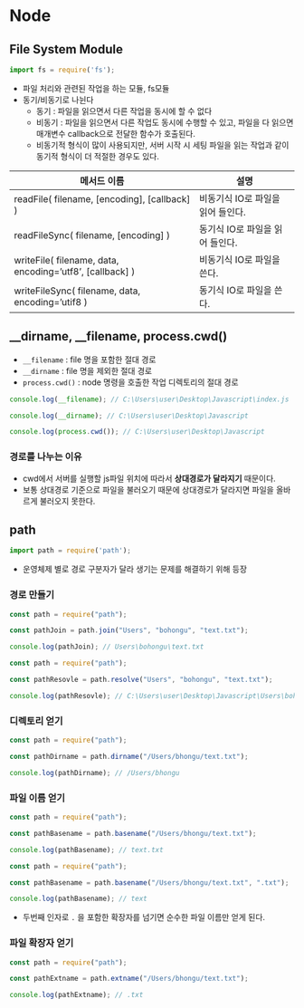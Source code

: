 # Node

## File System Module

```jsx
import fs = require('fs');
```

- 파일 처리와 관련된 작업을 하는 모듈, fs모듈
- 동기/비동기로 나뉜다
    - 동기 : 파일을 읽으면서 다른 작업을 동시에 할 수 없다
    - 비동기 : 파일을 읽으면서 다른 작업도 동시에 수행할 수 있고, 파일을 다 읽으면 매개변수 callback으로 전달한 함수가 호출된다.
    - 비동기적 형식이 많이 사용되지만, 서버 시작 시 세팅 파일을 읽는 작업과 같이 동기적 형식이 더 적절한 경우도 있다.

| 메서드 이름 | 설명 |
| --- | --- |
| readFile( filename, [encoding], [callback] ) | 비동기식 IO로 파일을 읽어 들인다. |
| readFileSync( filename, [encoding] ) | 동기식 IO로 파일을 읽어 들인다. |
| writeFile( filename, data, encoding=’utf8’, [callback] ) | 비동기식 IO로 파일을 쓴다. |
| writeFileSync( filename, data, encoding=’utif8 ) | 동기식 IO로 파일을 쓴다. |

## __dirname, __filename, process.cwd()

- `__filename` : file 명을 포함한 절대 경로
- `__dirname` : file 명을 제외한 절대 경로
- `process.cwd()` : node 명령을 호출한 작업 디렉토리의 절대 경로

```jsx
console.log(__filename); // C:\Users\user\Desktop\Javascript\index.js

console.log(__dirname); // C:\Users\user\Desktop\Javascript

console.log(process.cwd()); // C:\Users\user\Desktop\Javascript
```

### 경로를 나누는 이유

- cwd에서 서버를 실행할 js파일 위치에 따라서 **상대경로가 달라지기** 때문이다.
- 보통 상대경로 기준으로 파일을 불러오기 때문에 상대경로가 달라지면 파일을 올바르게 불러오지 못한다.

## path

```jsx
import path = require('path');
```

- 운영체제 별로 경로 구분자가 달라 생기는 문제를 해결하기 위해 등장

### 경로 만들기

```jsx
const path = require("path");

const pathJoin = path.join("Users", "bohongu", "text.txt");

console.log(pathJoin); // Users\bohongu\text.txt
```

```jsx
const path = require("path");

const pathResovle = path.resolve("Users", "bohongu", "text.txt");

console.log(pathResovle); // C:\Users\user\Desktop\Javascript\Users\bohongu\text.txt
```

### 디렉토리 얻기

```jsx
const path = require("path");

const pathDirname = path.dirname("/Users/bhongu/text.txt");

console.log(pathDirname); // /Users/bhongu
```

### 파일 이름 얻기

```jsx
const path = require("path");

const pathBasename = path.basename("/Users/bhongu/text.txt");

console.log(pathBasename); // text.txt
```

```jsx
const path = require("path");

const pathBasename = path.basename("/Users/bhongu/text.txt", ".txt");

console.log(pathBasename); // text
```

- 두번째 인자로 `.` 을 포함한 확장자를 넘기면 순수한 파일 이름만 얻게 된다.

### 파일 확장자 얻기

```jsx
const path = require("path");

const pathExtname = path.extname("/Users/bhongu/text.txt");

console.log(pathExtname); // .txt
```